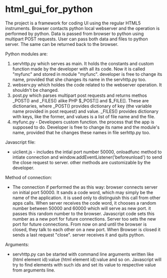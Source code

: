 # html_gui_for_python
The project is a framework for coding UI using the regular HTML5 instruments. Browser contacts python local webserver and the operation is performed by python. 
Data is passed from browser to python using multipart POST requests. User can pass both data and files to python server. The same can be returned back to the browser.

Python modules are: 
1. servhttp.py which serves as main. It holds the constants and custom function made by the developer with all its code. Now it is called "myfunc" and stored in module "myfunc". developer is free to change its name, provided that she changes its name in the servhttp.py too.
2. webserv.py which holdes the code related to the webserver operation. It shouldn't be changed.
3. post.py which parses multipart post requests and returns methos _POST() and _FILES() alike PHP $_POST[] and $_FILE[]. These are dictionaries, where _POST() provides dictionary of key (the variable name provided in post request) and value. _FILES() provides dictionary with keys, like the former, and values is a list of file name and the file.
4. myfunc.py - Developers custom function. the process that the app is supposed to do. Developer is free to change its name and the module's name, provided that he changes these names in file serhttp.py too.

Javascript file:
- uiclient.js - includes the intial port number 50000, onloadfunc method to intiate connection and window.addEventListener('beforeunload') to send the close request to server.
other methods are customizable by the developer.

Method of connection:
- The connection if performed the as this way: browser connects server on initial port 50000. It sands a code word, which may simply be the name of the application. it is used only to distinguish this call from other apps calls. When server receives the code word, it chooses a random number between 50000 and 60000 which will serve as new port. it passes this random number to the browser. Javascript code sets this number as a new port for future connections. Server too sets the new port for future connections. From now on and until the browser is closed, they talk to each other on a new port. When Browser is closed it sends a last request "close". server receives it and quits python.

Arguments:
- servhttp.py can be started with command line arguments written like (html element id):value (html element id):value and so on. Javascript will try to find elements with such ids and set its value to respective value from arguments line.

